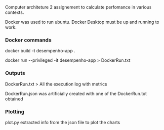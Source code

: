 Computer architeture 2 assignement to calculate perfomance in various contexts.

Docker was used to run ubuntu. Docker Desktop must be up and running to work.

### Docker commands

docker build -t desempenho-app .

docker run --privileged -it desempenho-app > DockerRun.txt

### Outputs

DockerRun.txt > All the execution log with metrics

DockerRun.json was artificially created with one of the DockerRun.txt obtained

### Plotting

plot.py extracted info from the json file to plot the charts
